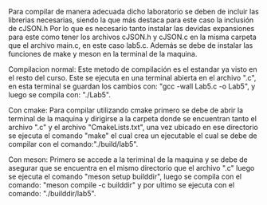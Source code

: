 Para compilar de manera adecuada dicho laboratorio se deben de incluir las librerias necesarias, siendo la que más destaca para este caso la inclusión de cJSON.h
Por lo que es necesario tanto instalar las devidas expansiones para este como tener los archivos cJSON.h y cJSON.c en la misma carpeta que el archivo main.c,
en este caso lab5.c. Además se debe de instalar las funciones de make y meson en la terminal de la maquina.

Compilacion normal:
Este metodo de compilación es el estandar ya visto en el resto del curso. Este se ejecuta en una terminal abierta en el archivo ".c", en esta terminal se guardan los
cambios con: "gcc -wall Lab5.c -o Lab5", y luego se compila con: "./Lab5".

Con cmake:
Para compilar utilizando cmake primero se debe de abrir la terminal de la maquina y dirigirse a la carpeta donde se encuentran tanto el archivo ".c" y el archivo
"CmakeLists.txt", una vez ubicado en ese directorio se ejecuta el comando "make" el cual crea un ejecutable el cual se debe de compilar con el comando:"./build/lab5".

Con meson:
Primero se accede a la teriminal de la maquina y se debe de asegurar que se encuentra en el mismo directorio que el archivo ".c" luego se ejecuta el comando "meson setup
builddir", luego se compila con el comando: "meson compile -c builddir" y por ultimo se ejecuta con el comando: "./builddir/lab5".
